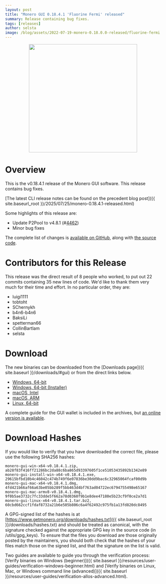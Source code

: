 ```yaml
---
layout: post
title: "Monero GUI 0.18.4.1 'Fluorine Fermi' released"
summary: Release containing bug fixes.
tags: [releases]
author: selsta
image: /blog/assets/2022-07-19-monero-0.18.0.0-released/fluorine-fermi.png
---
```


<div align="center">
  <img src="{{ page.image }}" width="350px">
</div>

# Overview

This is the v0.18.4.1 release of the Monero GUI software. This release contains bug fixes.

[The latest CLI release notes can be found on the precedent blog post]({{ site.baseurl_root }}/2025/07/25/monero-0.18.4.1-released.html)

Some highlights of this release are:

- Update P2Pool to v4.8.1 (#[4462](https://github.com/monero-project/monero-gui/pull/4462))
- Minor bug fixes

The complete list of changes is [available on GitHub](https://github.com/monero-project/monero-gui/compare/v0.18.4.0...v0.18.4.1), along with [the source code](https://github.com/monero-project/monero-gui/tree/v0.18.4.1).

# Contributors for this Release

This release was the direct result of 8 people who worked, to put out 22 commits containing 35 new lines of code. We'd like to thank them very much for their time and effort. In no particular order, they are:

- luigi1111
- tobtoht
- SChernykh
- b4n6-b4n6
- BaksiLi
- spetterman66
- CollinBartlam
- selsta

# Download

The new binaries can be downloaded from the [Downloads page]({{ site.baseurl }}/downloads/#gui) or from the direct links below.

- [Windows, 64-bit](https://downloads.getmonero.org/gui/monero-gui-win-x64-v0.18.4.1.zip)
- [Windows, 64-bit (Installer)](https://downloads.getmonero.org/gui/monero-gui-install-win-x64-v0.18.4.1.exe)
- [macOS, Intel](https://downloads.getmonero.org/gui/monero-gui-mac-x64-v0.18.4.1.dmg)
- [macOS, ARM](https://downloads.getmonero.org/gui/monero-gui-mac-armv8-v0.18.4.1.dmg)
- [Linux, 64-bit](https://downloads.getmonero.org/gui/monero-gui-linux-x64-v0.18.4.1.tar.bz2)

A complete guide for the GUI wallet is included in the archives, but [an online version is available](https://github.com/monero-ecosystem/monero-GUI-guide/blob/master/monero-GUI-guide.md).

# Download Hashes

If you would like to verify that you have downloaded the correct file, please use the following SHA256 hashes:

```
monero-gui-win-x64-v0.18.4.1.zip, ab28f83f416ff21286bc2da88c6ba865d93397605f1ce51053435892b1342e89
monero-gui-install-win-x64-v0.18.4.1.exe, 29615bfbd10b4c46042c474b749f6e07836be30dd9bac6c32965064fcaf00d9b
monero-gui-mac-x64-v0.18.4.1.dmg, 4fd421b66af66a63be05bb289f5bb463d4bf763ad04722ec6794755498e65167
monero-gui-mac-armv8-v0.18.4.1.dmg, 9f0b5ae3732c7fc33dde5f662a78d0360f9b1e8dee47180e5b23cf9f0ce2a7d1
monero-gui-linux-x64-v0.18.4.1.tar.bz2, 60cbd662ccf1fdaf8732a21b6e505b806c6a4f62492c975fb1a13fd820dc8495
```

A GPG-signed list of the hashes is at [https://www.getmonero.org/downloads/hashes.txt]({{ site.baseurl_root }}/downloads/hashes.txt) and should be treated as canonical, with the signature checked against the appropriate GPG key in the source code (in /utils/gpg_keys). To ensure that the files you download are those originally posted by the maintainers, you should both check that the hashes of your files match those on the signed list, and that the signature on the list is valid.

Two guides are available to guide you through the verification process: [Verify binaries on Windows (beginner)]({{ site.baseurl }}/resources/user-guides/verification-windows-beginner.html) and [Verify binaries on Linux, Mac, or Windows command line (advanced)]({{ site.baseurl }}/resources/user-guides/verification-allos-advanced.html).
